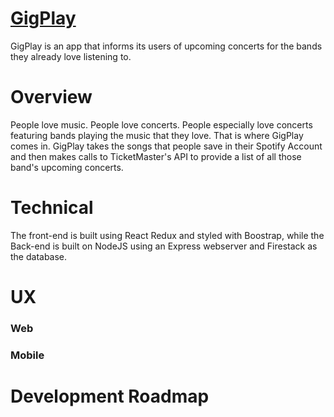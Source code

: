# [GigPlay](https://gigplay.herokuapp.com/)

GigPlay is an app that informs its users of upcoming concerts for the bands they already love listening to.

# Overview

People love music. People love concerts. People especially love concerts featuring bands playing the music that they love. That is where GigPlay comes in. GigPlay takes the songs that people save in their Spotify Account and then makes calls to TicketMaster's API to provide a list of all those band's upcoming concerts.  

# Technical

The front-end is built using React Redux and styled with Boostrap, while the Back-end is built on NodeJS using an Express webserver and Firestack as the database.

# UX

### Web

### Mobile

# Development Roadmap